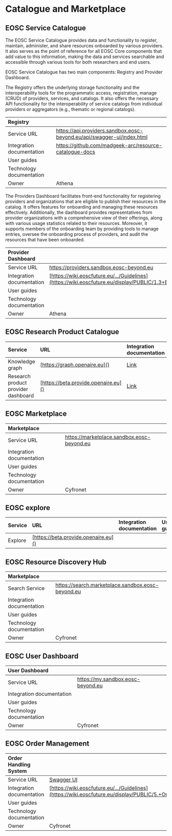 # Catalogue and Marketplace

## EOSC Service Catalogue

The EOSC Service Catalogue provides data and functionality to register, maintain, administer, and share resources onboarded by various providers. It also serves as the point of reference for all EOSC Core components that add value to this information, making the data and services searchable and accessible through various tools for both researchers and end users.

EOSC Service Catalogue has two main components: Registry and Provider Dashboard.

The Registry offers the underlying storage functionality and the interoperability tools for the programmatic access, registration, manage (CRUD) of providers, services, and catalogs. It also offers the necessary API functionality for the interoperability of service catalogs from individual providers or aggregators (e.g., thematic or regional catalogs).

| Registry                  |                                                                          |
| :------------------------ | :----------------------------------------------------------------------- |
| Service URL               | <https://api.providers.sandbox.eosc-beyond.eu/api/swagger-ui/index.html> |
| Integration documentation | <https://github.com/madgeek-arc/resource-catalogue-docs>                 |
| User guides               |                                                                          |
| Technology documentation  |                                                                          |
| Owner                     | Athena                                                                   |

The Providers Dashboard facilitates front-end functionality for registering providers and organizations that are eligible to publish their resources in the catalog. It offers features for onboarding and managing these resources effectively. Additionally, the dashboard provides representatives from provider organizations with a comprehensive view of their offerings, along with various usage statistics related to their resources. Moreover, it supports members of the onboarding team by providing tools to manage entries, oversee the onboarding process of providers, and audit the resources that have been onboarded.

| Provider Dashboard        |                                                                                                                                                                   |
| :------------------------ | :---------------------------------------------------------------------------------------------------------------------------------------------------------------- |
| Service URL               | <https://providers.sandbox.eosc-beyond.eu>                                                                                                                        |
| Integration documentation | [https://wiki.eoscfuture.eu/.../Guidelines](https://wiki.eoscfuture.eu/display/PUBLIC/1.3+EOSC+Service+Catalogue%3A+Architecture+and+Interoperability+Guidelines) |
| User guides               |                                                                                                                                                                   |
| Technology documentation  |                                                                                                                                                                   |
| Owner                     | Athena                                                                                                                                                            |

## EOSC Research Product Catalogue

| Service                             | URL                                  | Integration documentation                                                                                                             | User guides | Technology documentation | Owner    |
| :---------------------------------- | :----------------------------------- | :------------------------------------------------------------------------------------------------------------------------------------ | :---------- | :----------------------- | :------- |
| Knowledge graph                     | [https://graph.openaire.eu]()        | [Link](https://wiki.eoscfuture.eu/display/PUBLIC/1.2+EOSC+Research+Product+Catalogue%3A+Architecture+and+Interoperability+Guidelines) |             |                          | OpenAIRE |
| Research product provider dashboard | [https://beta.provide.openaire.eu]() | [Link](https://wiki.eoscfuture.eu/display/PUBLIC/1.2+EOSC+Research+Product+Catalogue%3A+Architecture+and+Interoperability+Guidelines) |             |                          | OpenAIRE |

## EOSC Marketplace

| Marketplace               |                                              |
| :------------------------ | :------------------------------------------- |
| Service URL               | <https://marketplace.sandbox.eosc-beyond.eu> |
| Integration documentation |                                              |
| User guides               |                                              |
| Technology documentation  |                                              |
| Owner                     | Cyfronet                                     |

## EOSC explore

| Service | URL                                  | Integration documentation | User guides | Technology documentation | Owner    |
| :------ | :----------------------------------- | :------------------------ | :---------- | :----------------------- | :------- |
| Explore | [https://beta.provide.openaire.eu]() |                           |             |                          | OpenAIRE |

## EOSC Resource Discovery Hub

| Marketplace               |                                                     |
| :------------------------ | :-------------------------------------------------- |
| Search Service            | <https://search.marketplace.sandbox.eosc-beyond.eu> |
| Integration documentation |                                                     |
| User guides               |                                                     |
| Technology documentation  |                                                     |
| Owner                     | Cyfronet                                            |

## EOSC User Dashboard

| User Dashboard            |                                     |
| :------------------------ | :---------------------------------- |
| Service URL               | <https://my.sandbox.eosc-beyond.eu> |
| Integration documentation |                                     |
| User guides               |                                     |
| Technology documentation  |                                     |
| Owner                     | Cyfronet                            |

## EOSC Order Management

| Order Handling System     |                                                                                                                                                            |
| :------------------------ | :--------------------------------------------------------------------------------------------------------------------------------------------------------- |
| Service URL               | [Swagger UI](https://marketplace.sandbox.eosc-beyond.eu/api_docs/swagger/index.html?urls.primaryName=EOSC%20Marketplace%20Ordering%20API)                  |
| Integration documentation | [https://wiki.eoscfuture.eu/.../Guidelines](https://wiki.eoscfuture.eu/display/PUBLIC/5.+Order+Management%3A+Architecture+and+Interoperability+Guidelines) |
| User guides               |                                                                                                                                                            |
| Technology documentation  |                                                                                                                                                            |
| Owner                     | Cyfronet                                                                                                                                                   |
